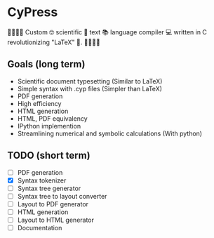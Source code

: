 # CyPress

🌲🌲🌲🌲 Custom 🤓 scientific 🧬 text 📚 language compiler 💻 written in C revolutionizing "LaTeX" 🤮. 🌲🌲🌲🌲


## Goals (long term)

- Scientific document typesetting (Similar to LaTeX)
- Simple syntax with .cyp files (Simpler than LaTeX)
- PDF generation
- High efficiency
- HTML generation
- HTML, PDF equivalency
- IPython implemention
- Streamlining numerical and symbolic calculations (With python)


## TODO (short term)
- [ ] PDF generation
- [x] Syntax tokenizer
- [ ] Syntax tree generator
- [ ] Syntax tree to layout converter
- [ ] Layout to PDF generator
- [ ] HTML generation
- [ ] Layout to HTML generator
- [ ] Documentation
